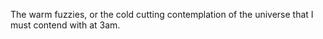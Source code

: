 The warm fuzzies, or the cold cutting contemplation of the universe that I must contend with at 3am.